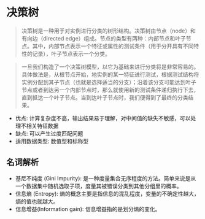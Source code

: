 # 决策树
> 决策树是一种用于对实例进行分类的树形结构。决策树由节点（node）和有向边（directed edge）组成。节点的类型有两种：内部节点和叶子节点。其中，内部节点表示一个特征或属性的测试条件（用于分开具有不同特性的记录），叶子节点表示一个分类。

> 一旦我们构造了一个决策树模型，以它为基础来进行分类将是非常容易的。具体做法是，从根节点开始，地实例的某一特征进行测试，根据测试结构将实例分配到其子节点（也就是选择适当的分支）；沿着该分支可能达到叶子节点或者到达另一个内部节点时，那么就使用新的测试条件递归执行下去，直到抵达一个叶子节点。当到达叶子节点时，我们便得到了最终的分类结果。

* 优点: 计算复杂度不高，输出结果易于理解，对中间值的缺失不敏感，可以处理不相关特征数据
* 缺点: 可以产生过度匹配问题
* 适用数据类型: 数值型和标称型

## 名词解析
* 基尼不纯度 (Gini Impurity): 是一种度量集合无序程度的方法。简单来说是从一个数据集中随机选取子项，度量其被错误分类到其他分组里的概率。
* 信息熵 (Entropy): 熵的概念主要是指信息的混乱程度，变量的不确定性越大，熵的值也就越大。
* 信息增益(Information gain): 信息增益指的是划分熵的变化。
